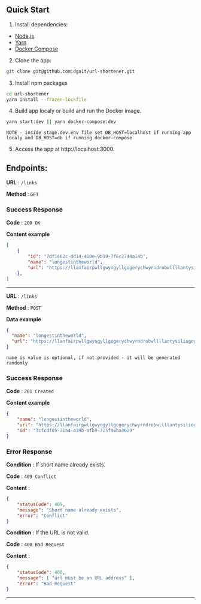 ## Quick Start

1. Install dependencies:
 - [Node.js](https://nodejs.org/en/download/)
 - [Yarn](https://yarnpkg.com/lang/en/docs/install/)
 - [Docker Compose](https://docs.docker.com/compose/install/)
2. Clone the app:

```bash
git clone git@github.com:dga1t/url-shortener.git
```

3. Install npm packages

```bash
cd url-shortener
yarn install --frozen-lockfile
```

4. Build app localy or build and run the Docker image.

```bash
yarn start:dev || yarn docker-compose:dev
```
`NOTE - inside stage.dev.env file set DB_HOST=localhost if running app localy and DB_HOST=db if running docker-compose`

5. Access the app at http://localhost:3000.

## Endpoints:

**URL** : `/links`

**Method** : `GET`

### Success Response

**Code** : `200 OK`

**Content example**

```json
[
    {
        "id": "7df1462c-dd14-410e-9b19-7f6c2744a14b",
        "name": "longestintheworld",
        "url": "https://llanfairpwllgwyngyllgogerychwyrndrobwllllantysiliogogogoch.co.uk/"
    },
]
```

***

**URL** : `/links`

**Method** : `POST`

**Data example**

```json
{
  "name": "longestintheworld",
  "url": "https://llanfairpwllgwyngyllgogerychwyrndrobwllllantysiliogogogoch.co.uk/"
}
```
`name is value is optional, if not provided - it will be generated randomly`

### Success Response

**Code** : `201 Created`

**Content example**

```json
{
    "name": "longestintheworld",
    "url": "https://llanfairpwllgwyngyllgogerychwyrndrobwllllantysiliogogogoch.co.uk/",
    "id": "3cfcdf05-71a4-439b-afb9-725fa6ba3629"
}
```

### Error Response

**Condition** : If short name already exists.

**Code** : `409 Conflict`

**Content** :

```json
{
    "statusCode": 409,
    "message": "Short name already exists",
    "error": "Conflict"
}
```
**Condition** : If the URL is not valid.

**Code** : `400 Bad Request`

**Content** :

```json
{
    "statusCode": 400,
    "message": [ "url must be an URL address" ],
    "error": "Bad Request"
}
```

***

